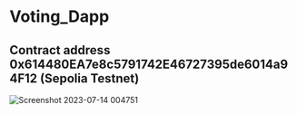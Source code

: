 # Voting_Dapp



## Contract address  0x614480EA7e8c5791742E46727395de6014a94F12 (Sepolia Testnet)
![Screenshot 2023-07-14 004751](https://github.com/ved-et9/Voting_Dapp/assets/98445270/983e0ca5-83b4-40e0-a2b6-4600e8692c73)
